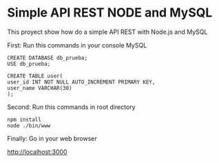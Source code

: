 # Simple API REST NODE and MySQL
This proyect show how do a simple API REST with Node.js and MySQL

First: Run this commands in your console MySQL

```shell
CREATE DATABASE db_prueba;
USE db_prueba;

CREATE TABLE user(
user_id INT NOT NULL AUTO_INCREMENT PRIMARY KEY,
user_name VARCHAR(30)
);
```

Second: Run this commands in root directory

```shell
npm install
node ./bin/www
```
Finally: Go in your web browser

<a href="http://localhost:3000">http://localhost:3000</a>
